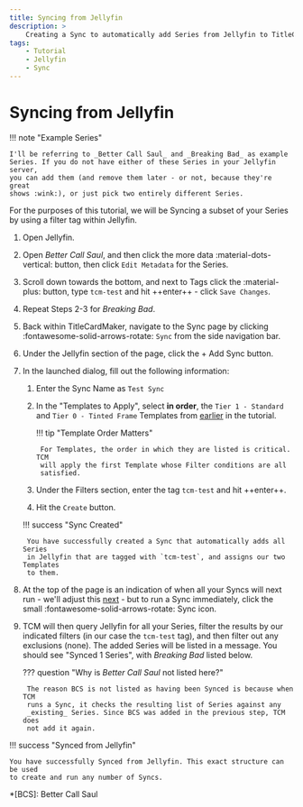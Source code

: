 ```yaml
---
title: Syncing from Jellyfin
description: >
    Creating a Sync to automatically add Series from Jellyfin to TitleCardMaker.
tags:
    - Tutorial
    - Jellyfin
    - Sync
---
```


# Syncing from Jellyfin

!!! note "Example Series"

    I'll be referring to _Better Call Saul_ and _Breaking Bad_ as example
    Series. If you do not have either of these Series in your Jellyfin server,
    you can add them (and remove them later - or not, because they're great
    shows :wink:), or just pick two entirely different Series.

For the purposes of this tutorial, we will be Syncing a subset of your Series
by using a filter tag within Jellyfin.

1. Open Jellyfin.

2. Open _Better Call Saul_, and then click the more data
:material-dots-vertical: button, then click `Edit Metadata` for the Series.

3. Scroll down towards the bottom, and next to Tags click the :material-plus:
button, type `tcm-test` and hit ++enter++ - click `Save Changes`.

4. Repeat Steps 2-3 for _Breaking Bad_.

5. Back within TitleCardMaker, navigate to the Sync page by clicking
:fontawesome-solid-arrows-rotate: `Sync` from the side navigation bar.

6. Under the Jellyfin section of the page, click the
<span class="example md-button">+ Add Sync</span> button.

7. In the launched dialog, fill out the following information:

    1. Enter the Sync Name as `Test Sync`
    2. In the "Templates to Apply", select __in order__, the `Tier 1 - Standard`
    and `Tier 0 - Tinted Frame` Templates from
    [earlier](../creating_templates.md) in the tutorial.

        !!! tip "Template Order Matters"

            For Templates, the order in which they are listed is critical. TCM
            will apply the first Template whose Filter conditions are all
            satisfied.

    3. Under the Filters section, enter the tag `tcm-test` and hit ++enter++.
    4. Hit the `Create` button.

    !!! success "Sync Created"

        You have successfully created a Sync that automatically adds all Series
        in Jellyfin that are tagged with `tcm-test`, and assigns our two Templates
        to them.

8. At the top of the page is an indication of when all your Syncs will next
run - we'll adjust this [next](../scheduler.md) - but to run a Sync
immediately, click the small :fontawesome-solid-arrows-rotate: Sync icon.

9. TCM will then query Jellyfin for all your Series, filter the results by our
indicated filters (in our case the `tcm-test` tag), and then filter out any
exclusions (none). The added Series will be listed in a message. You should
see "Synced 1 Series", with _Breaking Bad_ listed below.

    ??? question "Why is _Better Call Saul_ not listed here?"

        The reason BCS is not listed as having been Synced is because when TCM
        runs a Sync, it checks the resulting list of Series against any
        _existing_ Series. Since BCS was added in the previous step, TCM does
        not add it again.

!!! success "Synced from Jellyfin"

    You have successfully Synced from Jellyfin. This exact structure can be used
    to create and run any number of Syncs.

*[BCS]: Better Call Saul